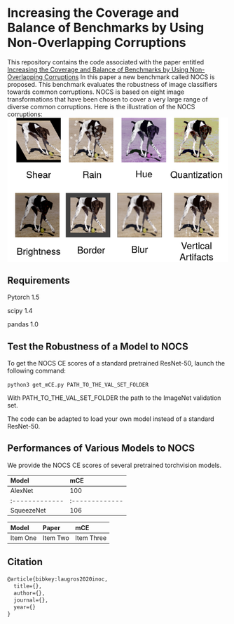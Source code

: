 # Increasing the Coverage and Balance of Benchmarks by Using Non-Overlapping Corruptions
This repository contains the code associated with the paper entitled [Increasing the Coverage and Balance of Benchmarks by Using Non-Overlapping Corruptions](https://linktothepaper)
In this paper a new benchmark called NOCS is proposed. This benchmark evaluates the robustness of image classifiers towards common corruptions.
NOCS is based on eight image transformations that have been chosen to cover a very large range of diverse common corruptions. Here is the illustration of the NOCS corruptions:
<img align="center" src="illustrations/benchmark_illustration.png" width="900">


## Requirements
Pytorch 1.5

scipy 1.4

pandas 1.0

## Test the Robustness of a Model to NOCS
To get the NOCS CE scores of a standard pretrained ResNet-50, launch the following command:

`python3 get_mCE.py PATH_TO_THE_VAL_SET_FOLDER`

With PATH_TO_THE_VAL_SET_FOLDER the path to the ImageNet validation set.

The code can be adapted to load your own model instead of a standard ResNet-50.


## Performances of Various Models to NOCS
We provide the NOCS CE scores of several pretrained torchvision models.

| Model | mCE     |
| :------------- | :------------- |
| AlexNet       | 100       |
| :------------- | :------------- |
| SqueezeNet      | 106       |

| Model     | Paper    | mCE   |
| :------------- | :------------- | :------------- |
| Item One       | Item Two       | Item Three     |

## Citation

    @article{bibkey:laugros2020inoc,
      title={},
      author={},
      journal={},
      year={}
    }
